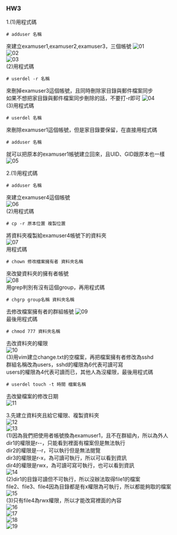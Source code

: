 ### HW3

1.(1)用程式碼<br/>
<pre><code># adduser 名稱</code></pre>
來建立examuser1,examuser2,examuser3，三個帳號
![01](/Linux/HW3/01.PNG)<br/>
![02](picture3/02.PNG)<br/>
![03](picture3/03.PNG)<br/>
(2)用程式碼<br/>
<pre><code># userdel -r 名稱</code></pre>
來刪掉examuser3這個帳號，且同時刪除家目錄與郵件檔案同步<br/>
如果不想把家目錄與郵件檔案同步刪除的話，不要打-r即可
![04](picture3/04.PNG)<br/>
(3)用程式碼<br/>
<pre><code># userdel 名稱</code></pre>
來刪除examuser1這個帳號，但是家目錄要保留，在直接用程式碼<br/>
<pre><code># adduser 名稱</code></pre>
就可以把原本的examuser1帳號建立回來，且UID、GID跟原本也一樣<br/>
![05](picture3/05.PNG)<br/>

2.(1)用程式碼<br/>
<pre><code># adduser 名稱</code></pre>
來建立examuser4這個帳號<br/>
![06](picture3/06.PNG)<br/>
(2)用程式碼<br/>
<pre><code># cp -r 原本位置 複製位置</code></pre>
將資料夾複製給examuser4帳號下的資料夾<br/>
![07](picture3/07.PNG)<br/>
用程式碼<br/>
<pre><code># chown 修改檔案擁有者 資料夾名稱</code></pre>
來改變資料夾的擁有者帳號<br/>
![08](picture3/08.PNG)<br/>
用grep判別有沒有這個group，再用程式碼<br/>
<pre><code># chgrp group名稱 資料夾名稱</code></pre>
去修改檔案擁有者的群組帳號
![09](picture3/09.PNG)<br/>
最後用程式碼<br/>
<pre><code># chmod 777 資料夾名稱</code></pre>
去改資料夾的權限<br/>
![10](picture3/10.PNG)<br/>
(3)用vim建立change.txt的空檔案，再把檔案擁有者修改為sshd<br/>
群組名稱改為users，sshd的權限為6代表可讀可寫<br/>
users的權限為4代表可讀而已，其他人為沒權限，最後用程式碼<br/>
<pre><code># userdel touch -t 時間 檔案名稱</code></pre>
去改變檔案的修改日期<br/>
![11](picture3/11.PNG)<br/>

3.先建立資料夾且給它權限、複製資料夾<br/>
![12](picture3/12.PNG)<br/>
![13](picture3/13.PNG)<br/>
(1)因為我們把使用者帳號換為examuser1，且不在群組內，所以為外人<br/>
dir1的權限是r--，只能看到裡面有檔案但是無法執行<br/>
dir2的權限是--r，可以執行但是無法閱覽<br/>
dir3的權限是r-x，為可讀可執行，所以可以看到資訊<br/>
dir4的權限是rwx，為可讀可寫可執行，也可以看到資訊<br/>
![14](picture3/14.PNG)<br/>
(2)dir1的目錄可讀但不可執行，所以沒辦法取得file1的檔案<br/>
file2、file3、file4因為目錄都是有x權限為可執行，所以都能夠取的檔案<br/>
![15](picture3/15.PNG)<br/>
(3)只有file4為rwx權限，所以才能改寫裡面的內容<br/>
![16](picture3/16.PNG)<br/>
![17](picture3/17.PNG)<br/>
![18](picture3/18.PNG)<br/>
![19](picture3/19.PNG)<br/>
